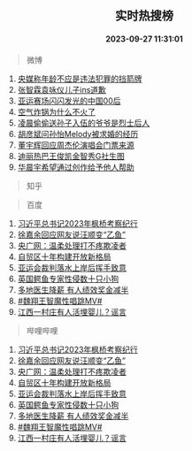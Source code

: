 <div align="center"><h2>实时热搜榜</h2><h4>2023-09-27 11:31:01</h4></div>

> 微博  

1. [央媒称年龄不应是违法犯罪的挡箭牌](https://s.weibo.com/weibo?q=%23%E5%A4%AE%E5%AA%92%E7%A7%B0%E5%B9%B4%E9%BE%84%E4%B8%8D%E5%BA%94%E6%98%AF%E8%BF%9D%E6%B3%95%E7%8A%AF%E7%BD%AA%E7%9A%84%E6%8C%A1%E7%AE%AD%E7%89%8C%23&t=31&band_rank=1&Refer=top)<br />
2. [张智霖袁咏仪儿子ins道歉](https://s.weibo.com/weibo?q=%23%E5%BC%A0%E6%99%BA%E9%9C%96%E8%A2%81%E5%92%8F%E4%BB%AA%E5%84%BF%E5%AD%90ins%E9%81%93%E6%AD%89%23&t=31&band_rank=2&Refer=top)<br />
3. [亚运赛场闪闪发光的中国00后](https://s.weibo.com/weibo?q=%23%E4%BA%9A%E8%BF%90%E8%B5%9B%E5%9C%BA%E9%97%AA%E9%97%AA%E5%8F%91%E5%85%89%E7%9A%84%E4%B8%AD%E5%9B%BD00%E5%90%8E%23&t=31&band_rank=3&Refer=top)<br />
4. [空气炸锅为什么不火了](https://s.weibo.com/weibo?q=%23%E7%A9%BA%E6%B0%94%E7%82%B8%E9%94%85%E4%B8%BA%E4%BB%80%E4%B9%88%E4%B8%8D%E7%81%AB%E4%BA%86%23&t=31&band_rank=4&Refer=top)<br />
5. [凌晨偷偷送孙子入伍的爷爷是烈士后人](https://s.weibo.com/weibo?q=%23%E5%87%8C%E6%99%A8%E5%81%B7%E5%81%B7%E9%80%81%E5%AD%99%E5%AD%90%E5%85%A5%E4%BC%8D%E7%9A%84%E7%88%B7%E7%88%B7%E6%98%AF%E7%83%88%E5%A3%AB%E5%90%8E%E4%BA%BA%23&t=31&band_rank=5&Refer=top)<br />
6. [胡彦斌问孙怡Melody被求婚的经历](https://s.weibo.com/weibo?q=%23%E8%83%A1%E5%BD%A6%E6%96%8C%E9%97%AE%E5%AD%99%E6%80%A1Melody%E8%A2%AB%E6%B1%82%E5%A9%9A%E7%9A%84%E7%BB%8F%E5%8E%86%23&t=31&band_rank=6&Refer=top)<br />
7. [董宇辉回应周杰伦演唱会门票来源](https://s.weibo.com/weibo?q=%23%E8%91%A3%E5%AE%87%E8%BE%89%E5%9B%9E%E5%BA%94%E5%91%A8%E6%9D%B0%E4%BC%A6%E6%BC%94%E5%94%B1%E4%BC%9A%E9%97%A8%E7%A5%A8%E6%9D%A5%E6%BA%90%23&t=31&band_rank=7&Refer=top)<br />
8. [迪丽热巴王俊凯金智秀G社生图](https://s.weibo.com/weibo?q=%23%E8%BF%AA%E4%B8%BD%E7%83%AD%E5%B7%B4%E7%8E%8B%E4%BF%8A%E5%87%AF%E9%87%91%E6%99%BA%E7%A7%80G%E7%A4%BE%E7%94%9F%E5%9B%BE%23&t=31&band_rank=8&Refer=top)<br />
9. [华晨宇希望通过创作给予他人帮助](https://s.weibo.com/weibo?q=%23%E5%8D%8E%E6%99%A8%E5%AE%87%E5%B8%8C%E6%9C%9B%E9%80%9A%E8%BF%87%E5%88%9B%E4%BD%9C%E7%BB%99%E4%BA%88%E4%BB%96%E4%BA%BA%E5%B8%AE%E5%8A%A9%23&t=31&band_rank=9&Refer=top)<br />

> 知乎  


> 百度  

1. [习近平总书记2023年枫桥考察纪行](https://www.baidu.com/s?wd=%E4%B9%A0%E8%BF%91%E5%B9%B3%E6%80%BB%E4%B9%A6%E8%AE%B02023%E5%B9%B4%E6%9E%AB%E6%A1%A5%E8%80%83%E5%AF%9F%E7%BA%AA%E8%A1%8C&sa=fyb_news&rsv_dl=fyb_news)<br />
2. [徐嘉余回应网友说汪顺变“乙鱼”](https://www.baidu.com/s?wd=%E5%BE%90%E5%98%89%E4%BD%99%E5%9B%9E%E5%BA%94%E7%BD%91%E5%8F%8B%E8%AF%B4%E6%B1%AA%E9%A1%BA%E5%8F%98%E2%80%9C%E4%B9%99%E9%B1%BC%E2%80%9D&sa=fyb_news&rsv_dl=fyb_news)<br />
3. [央广网：温柔处理打不疼欺凌者](https://www.baidu.com/s?wd=%E5%A4%AE%E5%B9%BF%E7%BD%91%EF%BC%9A%E6%B8%A9%E6%9F%94%E5%A4%84%E7%90%86%E6%89%93%E4%B8%8D%E7%96%BC%E6%AC%BA%E5%87%8C%E8%80%85&sa=fyb_news&rsv_dl=fyb_news)<br />
4. [自贸区十年构建开放新格局](https://www.baidu.com/s?wd=%E8%87%AA%E8%B4%B8%E5%8C%BA%E5%8D%81%E5%B9%B4%E6%9E%84%E5%BB%BA%E5%BC%80%E6%94%BE%E6%96%B0%E6%A0%BC%E5%B1%80&sa=fyb_news&rsv_dl=fyb_news)<br />
5. [亚运会裁判落水上岸后挥手致意](https://www.baidu.com/s?wd=%E4%BA%9A%E8%BF%90%E4%BC%9A%E8%A3%81%E5%88%A4%E8%90%BD%E6%B0%B4%E4%B8%8A%E5%B2%B8%E5%90%8E%E6%8C%A5%E6%89%8B%E8%87%B4%E6%84%8F&sa=fyb_news&rsv_dl=fyb_news)<br />
6. [英国鳄鱼专家性侵数十只小狗](https://www.baidu.com/s?wd=%E8%8B%B1%E5%9B%BD%E9%B3%84%E9%B1%BC%E4%B8%93%E5%AE%B6%E6%80%A7%E4%BE%B5%E6%95%B0%E5%8D%81%E5%8F%AA%E5%B0%8F%E7%8B%97&sa=fyb_news&rsv_dl=fyb_news)<br />
7. [多地医生降薪 有人绩效奖金减半](https://www.baidu.com/s?wd=%E5%A4%9A%E5%9C%B0%E5%8C%BB%E7%94%9F%E9%99%8D%E8%96%AA+%E6%9C%89%E4%BA%BA%E7%BB%A9%E6%95%88%E5%A5%96%E9%87%91%E5%87%8F%E5%8D%8A&sa=fyb_news&rsv_dl=fyb_news)<br />
8. [#魏翔王智魔性唱跳MV#](https://www.baidu.com/s?wd=%23%E9%AD%8F%E7%BF%94%E7%8E%8B%E6%99%BA%E9%AD%94%E6%80%A7%E5%94%B1%E8%B7%B3MV%23&sa=fyb_news&rsv_dl=fyb_news)<br />
9. [江西一村庄有人活埋婴儿？谣言](https://www.baidu.com/s?wd=%E6%B1%9F%E8%A5%BF%E4%B8%80%E6%9D%91%E5%BA%84%E6%9C%89%E4%BA%BA%E6%B4%BB%E5%9F%8B%E5%A9%B4%E5%84%BF%EF%BC%9F%E8%B0%A3%E8%A8%80&sa=fyb_news&rsv_dl=fyb_news)<br />

> 哔哩哔哩  

1. [习近平总书记2023年枫桥考察纪行](https://www.baidu.com/s?wd=%E4%B9%A0%E8%BF%91%E5%B9%B3%E6%80%BB%E4%B9%A6%E8%AE%B02023%E5%B9%B4%E6%9E%AB%E6%A1%A5%E8%80%83%E5%AF%9F%E7%BA%AA%E8%A1%8C&sa=fyb_news&rsv_dl=fyb_news)<br />
2. [徐嘉余回应网友说汪顺变“乙鱼”](https://www.baidu.com/s?wd=%E5%BE%90%E5%98%89%E4%BD%99%E5%9B%9E%E5%BA%94%E7%BD%91%E5%8F%8B%E8%AF%B4%E6%B1%AA%E9%A1%BA%E5%8F%98%E2%80%9C%E4%B9%99%E9%B1%BC%E2%80%9D&sa=fyb_news&rsv_dl=fyb_news)<br />
3. [央广网：温柔处理打不疼欺凌者](https://www.baidu.com/s?wd=%E5%A4%AE%E5%B9%BF%E7%BD%91%EF%BC%9A%E6%B8%A9%E6%9F%94%E5%A4%84%E7%90%86%E6%89%93%E4%B8%8D%E7%96%BC%E6%AC%BA%E5%87%8C%E8%80%85&sa=fyb_news&rsv_dl=fyb_news)<br />
4. [自贸区十年构建开放新格局](https://www.baidu.com/s?wd=%E8%87%AA%E8%B4%B8%E5%8C%BA%E5%8D%81%E5%B9%B4%E6%9E%84%E5%BB%BA%E5%BC%80%E6%94%BE%E6%96%B0%E6%A0%BC%E5%B1%80&sa=fyb_news&rsv_dl=fyb_news)<br />
5. [亚运会裁判落水上岸后挥手致意](https://www.baidu.com/s?wd=%E4%BA%9A%E8%BF%90%E4%BC%9A%E8%A3%81%E5%88%A4%E8%90%BD%E6%B0%B4%E4%B8%8A%E5%B2%B8%E5%90%8E%E6%8C%A5%E6%89%8B%E8%87%B4%E6%84%8F&sa=fyb_news&rsv_dl=fyb_news)<br />
6. [英国鳄鱼专家性侵数十只小狗](https://www.baidu.com/s?wd=%E8%8B%B1%E5%9B%BD%E9%B3%84%E9%B1%BC%E4%B8%93%E5%AE%B6%E6%80%A7%E4%BE%B5%E6%95%B0%E5%8D%81%E5%8F%AA%E5%B0%8F%E7%8B%97&sa=fyb_news&rsv_dl=fyb_news)<br />
7. [多地医生降薪 有人绩效奖金减半](https://www.baidu.com/s?wd=%E5%A4%9A%E5%9C%B0%E5%8C%BB%E7%94%9F%E9%99%8D%E8%96%AA+%E6%9C%89%E4%BA%BA%E7%BB%A9%E6%95%88%E5%A5%96%E9%87%91%E5%87%8F%E5%8D%8A&sa=fyb_news&rsv_dl=fyb_news)<br />
8. [#魏翔王智魔性唱跳MV#](https://www.baidu.com/s?wd=%23%E9%AD%8F%E7%BF%94%E7%8E%8B%E6%99%BA%E9%AD%94%E6%80%A7%E5%94%B1%E8%B7%B3MV%23&sa=fyb_news&rsv_dl=fyb_news)<br />
9. [江西一村庄有人活埋婴儿？谣言](https://www.baidu.com/s?wd=%E6%B1%9F%E8%A5%BF%E4%B8%80%E6%9D%91%E5%BA%84%E6%9C%89%E4%BA%BA%E6%B4%BB%E5%9F%8B%E5%A9%B4%E5%84%BF%EF%BC%9F%E8%B0%A3%E8%A8%80&sa=fyb_news&rsv_dl=fyb_news)<br />
